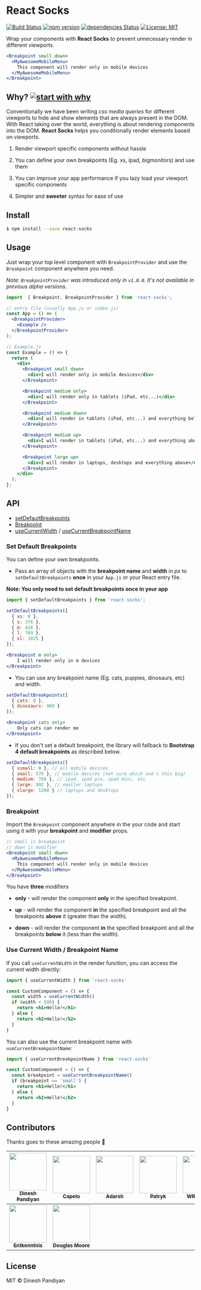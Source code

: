 # React Socks

[![Build Status](https://travis-ci.org/flexdinesh/react-socks.svg?branch=master)](https://travis-ci.org/flexdinesh/react-socks)
[![npm version](https://badge.fury.io/js/react-socks.svg)](https://www.npmjs.com/package/react-socks)
[![dependencies Status](https://david-dm.org/flexdinesh/react-socks/status.svg)](https://david-dm.org/flexdinesh/react-socks)
[![License: MIT](https://img.shields.io/badge/License-MIT-blue.svg)](https://opensource.org/licenses/MIT)

Wrap your components with **React Socks** to prevent unnecessary render in different viewports.

```jsx
<Breakpoint small down>
  <MyAwesomeMobileMenu>
    This component will render only in mobile devices
  </MyAwesomeMobileMenu>
</Breakpoint>
```

## Why? [![start with why](https://img.shields.io/badge/start%20with-why%3F-brightgreen.svg?style=flat)](http://www.ted.com/talks/simon_sinek_how_great_leaders_inspire_action)

Conventionally we have been writing _css media queries_ for different viewports to hide and show elements that are always present in the DOM. With React taking over the world, everything is about rendering components into the DOM. **React Socks** helps you conditionally render elements based on viewports.

1. Render viewport specific components without hassle

2. You can define your own breakpoints (Eg. xs, ipad, bigmonitors) and use them

3. You can improve your app performance if you lazy load your viewport specific components

4. Simpler and **sweeter** syntax for ease of use

## Install

```sh
$ npm install --save react-socks
```

## Usage

Just wrap your top level component with `BreakpointProvider` and use the `Breakpoint` component anywhere you need.

_Note: `BreakpointProvider` was introduced only in `v1.0.0`. It's not available in previous alpha versions._

```jsx
import  { Breakpoint, BreakpointProvider } from 'react-socks';

// entry file (usually App.js or index.js)
const App = () => (
  <BreakpointProvider>
    <Example />
  </BreakpointProvider>
);
```

```jsx
// Example.js
const Example = () => {
  return (
    <div>
      <Breakpoint small down>
        <div>I will render only in mobile devices</div>
      </Breakpoint>

      <Breakpoint medium only>
        <div>I will render only in tablets (iPad, etc...)</div>
      </Breakpoint>

      <Breakpoint medium down>
        <div>I will render in tablets (iPad, etc...) and everything below (mobile devices)</div>
      </Breakpoint>

      <Breakpoint medium up>
        <div>I will render in tablets (iPad, etc...) and everything above (laptops, desktops)</div>
      </Breakpoint>

      <Breakpoint large up>
        <div>I will render in laptops, desktops and everything above</div>
      </Breakpoint>
    </div>
  );
};
```

## API

- [setDefaultBreakpoints](#set-default-breakpoints)
- [Breakpoint](#breakpoint)
- [useCurrentWidth](#use-current-width--breakpoint-name) / [useCurrentBreakpointName](#use-current-width--breakpoint-name)

### Set Default Breakpoints

You can define your own breakpoints.

- Pass an array of objects with the **breakpoint name** and **width** in _px_ to `setDefaultBreakpoints` **once** in your `App.js` or your React entry file.

**Note: You only need to set default breakpoints once in your app**

```jsx
import { setDefaultBreakpoints } from 'react-socks';

setDefaultBreakpoints([
  { xs: 0 },
  { s: 376 },
  { m: 426 },
  { l: 769 },
  { xl: 1025 }
]);

<Breakpoint m only>
    I will render only in m devices
</Breakpoint>

```

- You can use any breakpoint name (Eg. cats, puppies, dinosaurs, etc) and width.

```jsx
setDefaultBreakpoints([
  { cats: 0 },
  { dinosaurs: 900 }
]);

<Breakpoint cats only>
    Only cats can render me
</Breakpoint>
```

- If you don't set a default breakpoint, the library will fallback to **Bootstrap 4 default breakpoints** as described below.

```jsx
setDefaultBreakpoints([
  { xsmall: 0 }, // all mobile devices
  { small: 576 }, // mobile devices (not sure which one's this big)
  { medium: 768 }, // ipad, ipad pro, ipad mini, etc
  { large: 992 }, // smaller laptops
  { xlarge: 1200 } // laptops and desktops
]);
```

### Breakpoint

Import the `Breakpoint` component anywhere in the your code and start using it with your **breakpoint** and **modifier** props.

```jsx
// small is breakpoint
// down is modifier
<Breakpoint small down>
  <MyAwesomeMobileMenu>
    This component will render only in mobile devices
  </MyAwesomeMobileMenu>
</Breakpoint>
```

You have **three** modifiers

- **only** - will render the component **only** in the specified breakpoint.

- **up** - will render the component **in** the specified breakpoint and all the breakpoints **above** it (greater than the width).

- **down** - will render the component **in** the specified breakpoint and all the breakpoints **below** it (less than the width).

### Use Current Width / Breakpoint Name

If you call `useCurrentWidth` in the render function, you can access the current width directly:

```jsx
import { useCurrentWidth } from 'react-socks'

const CustomComponent = () => {
  const width = useCurrentWidth()
  if (width < 500) {
    return <h1>Hello!</h1>
  } else {
    return <h2>Hello!</h2>
  }
}
```

You can also use the current breakpoint name with `useCurrentBreakpointName`:

```jsx
import { useCurrentBreakpointName } from 'react-socks'

const CustomComponent = () => {
  const breakpoint = useCurrentBreakpointName()
  if (breakpoint == 'small') {
    return <h1>Hello!</h1>
  } else {
    return <h2>Hello!</h2>
  }
}
```

## Contributors

Thanks goes to these amazing people 🎉

| [<img src="https://avatars3.githubusercontent.com/u/5777880?v=4" width="100px;"/><br /><sub><b>Dinesh Pandiyan</b></sub>](https://github.com/flexdinesh)<br /> | [<img src="https://avatars1.githubusercontent.com/u/3236388?v=4" width="100px;"/><br /><sub><b>Capelo</b></sub>](https://github.com/antoniocapelo)<br /> | [<img src="https://avatars0.githubusercontent.com/u/8450195?v=4" width="100px;"/><br /><sub><b>Adarsh</b></sub>](https://github.com/sadarshannaiynar)<br /> | [<img src="https://avatars1.githubusercontent.com/u/22812131?v=4" width="100px;"/><br /><sub><b>Patryk</b></sub>](https://github.com/PatrykRudzinski)<br /> | [<img src="https://avatars1.githubusercontent.com/u/9076205?v=4" width="100px;"/><br /><sub><b>WRNGFRNK</b></sub>](https://github.com/wrngfrnk)<br /> | [<img src="https://avatars3.githubusercontent.com/u/9896958?&v=4" width="100px;"/><br /><sub><b>Farhad Yasir</b></sub>](https://github.com/nutboltu)<br />
| :---: | :---: | :---: | :---: | :---: | :---: |
| [<img src="https://avatars1.githubusercontent.com/u/13507950?v=4" width="100px;"/><br /><sub><b>Entkenntnis</b></sub>](https://github.com/Entkenntnis)<br /> | [<img src="https://avatars1.githubusercontent.com/u/1263310?v=4" width="100px;"/><br /><sub><b>Douglas Moore</b></sub>](https://github.com/dbryantm)<br />

## License

MIT © Dinesh Pandiyan
